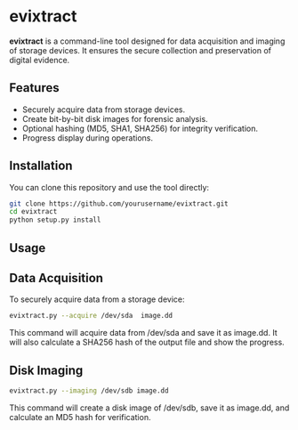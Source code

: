 # evixtract

**evixtract** is a command-line tool designed for data acquisition and imaging of storage devices. It ensures the secure collection and preservation of digital evidence.

## Features
- Securely acquire data from storage devices.
- Create bit-by-bit disk images for forensic analysis.
- Optional hashing (MD5, SHA1, SHA256) for integrity verification.
- Progress display during operations.

## Installation

You can clone this repository and use the tool directly:

```bash
git clone https://github.com/yourusername/evixtract.git
cd evixtract
python setup.py install
```
## Usage 
## Data Acquisition

To securely acquire data from a storage device:

```bash
evixtract.py --acquire /dev/sda  image.dd 
```
This command will acquire data from /dev/sda and save it as image.dd. It will also calculate a SHA256 hash of the output file and show the progress.

## Disk Imaging

```bash
evixtract.py --imaging /dev/sdb image.dd 
```
This command will create a disk image of /dev/sdb, save it as image.dd, and calculate an MD5 hash for verification.
